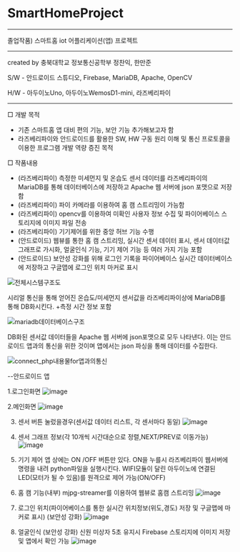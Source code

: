 # SmartHomeProject
------------------------------------------------------------

졸업작품) 스마트홈 iot 어플리케이션(앱) 프로젝트

------------------------------------------------------------

created by 충북대학교 정보통신공학부 정찬익, 한만준

S/W - 안드로이드 스튜디오, Firebase, MariaDB, Apache, OpenCV

H/W - 아두이노Uno, 아두이노WemosD1-mini, 라즈베리파이

------------------------------------------------------------
□ 개발 목적
- 기존 스마트홈 앱 대비 편의 기능, 보안 기능 추가해보고자 함
- 라즈베리파이와 안드로이드를 활용한 SW, HW 구동 원리 이해 및 통신 프로토콜을 이용한 프로그램 개발 역량 증진 목적

□ 작품내용
- (라즈베리파이) 측정한 미세먼지 및 온습도 센서 데이터를 라즈베리파이의 MariaDB를 통해 데이터베이스에 저장하고 Apache 웹 서버에 json 포맷으로 저장함
- (라즈베리파이) 파이 카메라를 이용하여  홈 캠 스트리밍이 가능함
- (라즈베리파이) opencv를 이용하여 미확인 사용자 정보 수집 및 파이어베이스 스토리지에 이미지 파일 전송
- (라즈베리파이) 기기제어를 위한 중앙 허브 기능 수행
- (안드로이드) 웹뷰를 통한 홈 캠 스트리밍, 실시간 센서 데이터 표시, 센서 데이터값 그래프로 가시화, 얼굴인식 기능, 기기 제어 기능 등 여러 가지 기능 포함
- (안드로이드) 보안성 강화를 위해 로그인 기록을 파이어베이스 실시간 데이터베이스에 저장하고 구글맵에 로그인 위치 마커로 표시


![전체시스템구조도](https://github.com/chanik-s/SmartHomeProject/assets/78005321/8203ad18-62cf-4cb0-9957-f1e8af06de96)




시리얼 통신을 통해 얻어진 온습도/미세먼지 센서값을 라즈베리파이상에 MariaDB를 통해 DB화시킨다. +측정 시간 정보 포함

![mariadb데이터베이스구조](https://github.com/chanik-s/SmartHomeProject/assets/78005321/1c1e1568-d8c7-48fd-b17e-933d2b7fbb1a)


DB화된 센서값 데이터들을 Apache 웹 서버에 json포맷으로 모두 나타낸다. 
이는 안드로이드 앱과의 통신을 위한 것이며 앱에서는 json 파싱을 통해 데이터를 수집한다.

![connect_php내용물for앱과의통신](https://github.com/chanik-s/SmartHomeProject/assets/78005321/805ce96b-cb98-42eb-bef8-da55e8e1e3a3)










--안드로이드 앱


1.로그인화면
 ![image](https://github.com/chanik-s/SmartHomeProject/assets/78005321/8b55d0b4-3902-41fb-b001-61eea5f14b14)


2.메인화면 
   ![image](https://github.com/chanik-s/SmartHomeProject/assets/78005321/7db8a549-0c5c-4539-bb78-844fa7c1bc08)



3. 센서 버튼 눌렀을경우(센서값 데이터 리스트, 각 센서마다 동일)
   ![image](https://github.com/chanik-s/SmartHomeProject/assets/78005321/6580de0e-fbf2-48b7-bf49-73bbb07f8f49)

4. 센서 그래프 정보(각 10개씩 시간대순으로 정렬,NEXT/PREV로 이동가능) 
   ![image](https://github.com/chanik-s/SmartHomeProject/assets/78005321/c8cad645-0ad1-44c5-bfda-50255ab06d7d)

5. 기기 제어
   앱 상에는 ON /OFF 버튼만 있다.
   ON을 누를시 라즈베리파이 웹서버에 명령을 내려 python파일을 실행시킨다.
   WIFI모듈이 달린 아두이노에 연결된 LED(모터가 될 수 있음)를 원격으로 제어 가능(ON/OFF)

6. 홈 캠 기능(내부)
  mjpg-streamer를 이용하여 웹뷰로 홈캠 스트리밍
  ![image](https://github.com/chanik-s/SmartHomeProject/assets/78005321/c1b70c03-812b-40d1-8b57-f622bb052472)


7. 로그인 위치(파이어베이스를 통한 실시간 위치정보(위도,경도) 저장 및 구글맵에 마커로 표시)
   (보안성 강화)
   ![image](https://github.com/chanik-s/SmartHomeProject/assets/78005321/964af260-4b0b-44b4-8ad0-cacbfd3a3c11)

8. 얼굴인식
   (보안성 강화)
   신원 미상자 5초 유지시 Firebase 스토리지에 이미지 저장 및 앱에서 확인 가능
   ![image](https://github.com/chanik-s/SmartHomeProject/assets/78005321/9b46b3f9-9c14-4ee6-86d9-4a63dc4e69d3)





